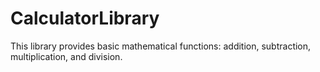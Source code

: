 # CalculatorLibrary

This library provides basic mathematical functions: addition, subtraction, multiplication, and division.
